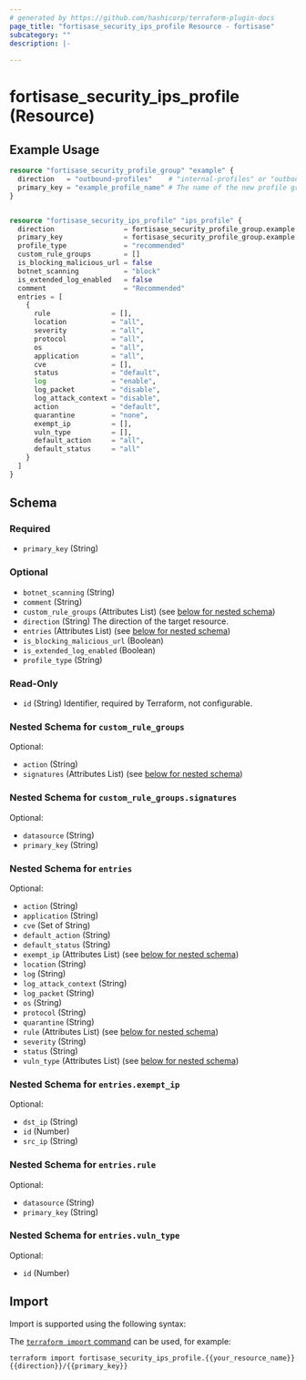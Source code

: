 ```yaml
---
# generated by https://github.com/hashicorp/terraform-plugin-docs
page_title: "fortisase_security_ips_profile Resource - fortisase"
subcategory: ""
description: |-
  
---
```


# fortisase_security_ips_profile (Resource)



## Example Usage

```terraform
resource "fortisase_security_profile_group" "example" {
  direction   = "outbound-profiles"    # "internal-profiles" or "outbound-profiles"
  primary_key = "example_profile_name" # The name of the new profile group
}


resource "fortisase_security_ips_profile" "ips_profile" {
  direction                 = fortisase_security_profile_group.example.direction   # "internal-profiles" or "outbound-profiles"
  primary_key               = fortisase_security_profile_group.example.primary_key # The name of the existing profile group
  profile_type              = "recommended"
  custom_rule_groups        = []
  is_blocking_malicious_url = false
  botnet_scanning           = "block"
  is_extended_log_enabled   = false
  comment                   = "Recommended"
  entries = [
    {
      rule               = [],
      location           = "all",
      severity           = "all",
      protocol           = "all",
      os                 = "all",
      application        = "all",
      cve                = [],
      status             = "default",
      log                = "enable",
      log_packet         = "disable",
      log_attack_context = "disable",
      action             = "default",
      quarantine         = "none",
      exempt_ip          = [],
      vuln_type          = [],
      default_action     = "all",
      default_status     = "all"
    }
  ]
}
```

<!-- schema generated by tfplugindocs -->
## Schema

### Required

- `primary_key` (String)

### Optional

- `botnet_scanning` (String)
- `comment` (String)
- `custom_rule_groups` (Attributes List) (see [below for nested schema](#nestedatt--custom_rule_groups))
- `direction` (String) The direction of the target resource.
- `entries` (Attributes List) (see [below for nested schema](#nestedatt--entries))
- `is_blocking_malicious_url` (Boolean)
- `is_extended_log_enabled` (Boolean)
- `profile_type` (String)

### Read-Only

- `id` (String) Identifier, required by Terraform, not configurable.

<a id="nestedatt--custom_rule_groups"></a>
### Nested Schema for `custom_rule_groups`

Optional:

- `action` (String)
- `signatures` (Attributes List) (see [below for nested schema](#nestedatt--custom_rule_groups--signatures))

<a id="nestedatt--custom_rule_groups--signatures"></a>
### Nested Schema for `custom_rule_groups.signatures`

Optional:

- `datasource` (String)
- `primary_key` (String)



<a id="nestedatt--entries"></a>
### Nested Schema for `entries`

Optional:

- `action` (String)
- `application` (String)
- `cve` (Set of String)
- `default_action` (String)
- `default_status` (String)
- `exempt_ip` (Attributes List) (see [below for nested schema](#nestedatt--entries--exempt_ip))
- `location` (String)
- `log` (String)
- `log_attack_context` (String)
- `log_packet` (String)
- `os` (String)
- `protocol` (String)
- `quarantine` (String)
- `rule` (Attributes List) (see [below for nested schema](#nestedatt--entries--rule))
- `severity` (String)
- `status` (String)
- `vuln_type` (Attributes List) (see [below for nested schema](#nestedatt--entries--vuln_type))

<a id="nestedatt--entries--exempt_ip"></a>
### Nested Schema for `entries.exempt_ip`

Optional:

- `dst_ip` (String)
- `id` (Number)
- `src_ip` (String)


<a id="nestedatt--entries--rule"></a>
### Nested Schema for `entries.rule`

Optional:

- `datasource` (String)
- `primary_key` (String)


<a id="nestedatt--entries--vuln_type"></a>
### Nested Schema for `entries.vuln_type`

Optional:

- `id` (Number)

## Import

Import is supported using the following syntax:

The [`terraform import` command](https://developer.hashicorp.com/terraform/cli/commands/import) can be used, for example:

```shell
terraform import fortisase_security_ips_profile.{{your_resource_name}} {{direction}}/{{primary_key}}
```
